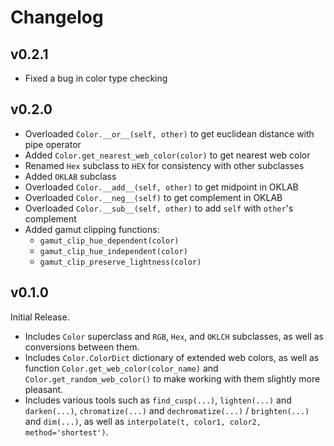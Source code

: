 # Changelog

## v0.2.1
- Fixed a bug in color type checking

## v0.2.0
- Overloaded `Color.__or__(self, other)` to get euclidean distance with pipe operator
- Added `Color.get_nearest_web_color(color)` to get nearest web color
- Renamed `Hex` subclass to `HEX` for consistency with other subclasses
- Added `OKLAB` subclass
- Overloaded `Color.__add__(self, other)` to get midpoint in OKLAB
- Overloaded `Color.__neg__(self)` to get complement in OKLAB
- Overloaded `Color.__sub__(self, other)` to add `self` with `other`'s complement
- Added gamut clipping functions:
    - `gamut_clip_hue_dependent(color)`
    - `gamut_clip_hue_independent(color)`
    - `gamut_clip_preserve_lightness(color)`

## v0.1.0
Initial Release. 
- Includes `Color` superclass and `RGB`, `Hex`, and `OKLCH` subclasses, as well as conversions between them. 
- Includes `Color.ColorDict` dictionary of extended web colors, as well as function `Color.get_web_color(color_name)` and `Color.get_random_web_color()` to make working with them slightly more pleasant. 
- Includes various tools such as `find_cusp(...)`, `lighten(...)` and `darken(...)`, `chromatize(...)` and `dechromatize(...)` / `brighten(...)` and `dim(...)`, as well as `interpolate(t, color1, color2, method='shortest')`. 
